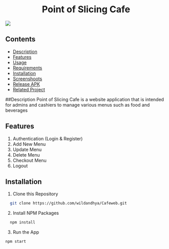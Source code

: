 <p align="center">
 <h1 align="center">Point of Slicing Cafe</h1>
<img src="https://img.shields.io/badge/Build%20with-React%20.js-61dbfb?style=popout&logo=react" align="center">
<p>





## Contents
- [Description](#description)
- [Features](#features)
- [Usage](#usage-application)
- [Requirements](#requirements-for-development)
- [Installation](#installation-for-development)
- [Screenshoots](#screenshoots)
- [Release APK](#release-apk)
- [Related Project](#related-project)

##Description
Point of Slicing Cafe is a website application that is intended for admins and cashiers to manage various menus such as food and beverages

## Features
1. Authentication (Login & Register)
2. Add New Menu
3. Update Menu
4. Delete Menu
5. Checkout Menu
6. Logout


##  Installation
1. Clone this Repository 
 ```sh
   git clone https://github.com/wildandhya/Cafeweb.git
 ```
2. Install NPM Packages 
 ```sh
   npm install
 ```
3. Run the App
  ```sh
  npm start
  ```

